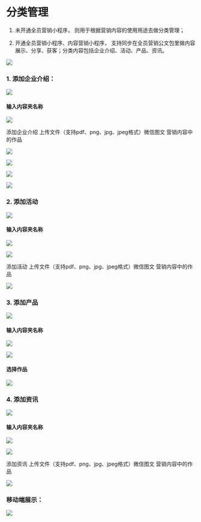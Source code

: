 # 分类管理

1. 未开通全员营销小程序， 则用于根据营销内容的使用用途去做分类管理；

2. 开通全员营销小程序、内容营销小程序， 支持同步在全员营销公文包里做内容展示、分享、获客；分类内容包括企业介绍、活动、产品、资讯。

![](../.gitbook/assets/image%20%28139%29.png)

### 1. 添加企业介绍：

![](../.gitbook/assets/image%20%28231%29.png)

#### 输入内容夹名称

![](../.gitbook/assets/image%20%28395%29.png)

添加企业介绍  上传文件（支持pdf、png、jpg、jpeg格式）微信图文 营销内容中的作品

![](../.gitbook/assets/image%20%28250%29.png)

![](../.gitbook/assets/image%20%28364%29.png)

![](../.gitbook/assets/image%20%28311%29.png)

![](../.gitbook/assets/image%20%28352%29.png)

### 2. 添加活动

![](../.gitbook/assets/image%20%28383%29.png)

#### 输入内容夹名称

![](../.gitbook/assets/image%20%28207%29.png)

![](../.gitbook/assets/image.png)

添加活动  上传文件（支持pdf、png、jpg、jpeg格式）微信图文 营销内容中的作品

![](../.gitbook/assets/image%20%285%29.png)

### 3. 添加产品

![](../.gitbook/assets/image%20%28166%29.png)

#### 输入内容夹名称

![](../.gitbook/assets/image%20%28398%29.png)

![](../.gitbook/assets/image%20%28224%29.png)

#### 选择作品

![](../.gitbook/assets/image%20%2831%29.png)

### 4. 添加资讯

![](../.gitbook/assets/image%20%28200%29.png)

#### 输入内容夹名称

![](../.gitbook/assets/image%20%28237%29.png)

![](../.gitbook/assets/image%20%2821%29.png)

添加资讯  上传文件（支持pdf、png、jpg、jpeg格式）微信图文 营销内容中的作品

![](../.gitbook/assets/image%20%2866%29.png)

### 移动端展示：

![](../.gitbook/assets/image%20%28232%29.png)

